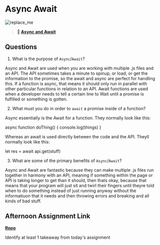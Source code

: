 # Async Await

![replace_me](https://codeworks.blob.core.windows.net/public/assets/img/illustrations/placeholder.svg)

> **📖 [Async and Await](https://codeworksacademy.com/fs-student-guide/resources/wk4/03-Async-Await)**

## Questions

1. What is the purpose of `Async`/`Await`?

Async and Await are used when you are working with multiple .js files and an API. The API sometimes takes a minute to spinup, or load, or get the information to the promise, so the await and async are perfect for handling this. If a function is async, that means it should only run in parallel with other particular functions in relation to an API. Await functions are used when a developer needs to tell a certain line to Wait until a promise is fulfilled or something is gotten.


2. What must you do in order to  `await` a promise inside of a function?

Async essentially is the Await for a function. They normally look like this:

async function doThing() {
    console.log(things)
}

Whereas an await is used directly between the code and the API. Theyll normally look like this:

let res = await api.get(stuff)


3. What are some of the primary benefits of `Async`/`Await`?

Async and Await are fantastic because they can make multiple .js files run together in harmony with an API, meaning if something within the page or API is taking longer to get than it should, then thats okay, because that means that your program will just sit and twirl their fingers until theyre told when to do something instead of just running anyway without the informatiuon that it needs and then throwing errors and breaking and all kinds of bad stuff.


## Afternoon Assignment Link

**[Repo](https://github.com/IsaiahSnyder-Programming/02-23-22-Spellbook)**

Identify at least 1 takeaway from today's assignment
